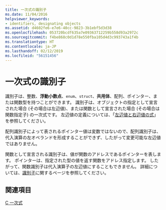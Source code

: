 ```yaml
---
title: 一次式の識別子
ms.date: 11/04/2016
helpviewer_keywords:
- identifiers, designating objects
ms.assetid: d4602fe6-e7e6-40cc-9823-3b1ebf5d3d38
ms.openlocfilehash: 053720bcdf635a7e09363712259b558d93a2972c
ms.sourcegitcommit: f4be868c0d1d78e550fba105d4d3c993743a1f4b
ms.translationtype: HT
ms.contentlocale: ja-JP
ms.lasthandoff: 02/12/2019
ms.locfileid: "56151456"
---
```

# <a name="identifiers-in-primary-expressions"></a>一次式の識別子

識別子は、整数、**浮動小数点**、`enum`、`struct`、**共用体**、配列、ポインター、または関数型を持つことができます。 識別子は、オブジェクトの指定として宣言された場合 (その場合は左辺値)、または関数として宣言された場合 (その場合は関数指定子) の一次式です。 左辺値の定義については、「[左辺値と右辺値の式](../c-language/l-value-and-r-value-expressions.md)」を参照してください。

配列識別子によって表されるポインター値は変数ではないので、配列識別子は、代入演算の左オペランドを形成することができず、したがって変更可能な左辺値ではありません。

関数として宣言される識別子は、値が関数のアドレスであるポインターを表します。 ポインターは、指定された型の値を返す関数をアドレス指定します。 したがって、関数識別子は代入演算子の左辺値にすることもできません。 詳細については、[識別子](../c-language/c-identifiers.md)に関するページを参照してください。

## <a name="see-also"></a>関連項目

[C 一次式](../c-language/c-primary-expressions.md)
